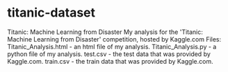 # titanic-dataset
Titanic: Machine Learning from Disaster
My analysis for the 'Titanic: Machine Learning from Disaster' competition, hosted by Kaggle.com
Files: Titanic_Analysis.html - an html file of my analysis. Titanic_Analysis.py - a python file of my analysis. test.csv - the test data that was provided by Kaggle.com. train.csv - the train data that was provided by Kaggle.com.
